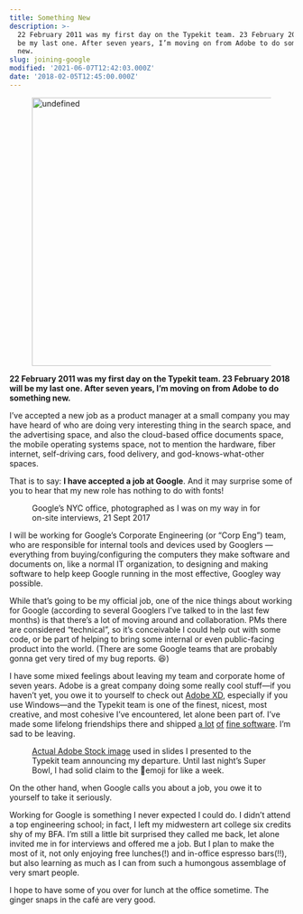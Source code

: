 ```yaml
---
title: Something New
description: >-
  22 February 2011 was my first day on the Typekit team. 23 February 2018 will
  be my last one. After seven years, I’m moving on from Adobe to do something
  new.
slug: joining-google
modified: '2021-06-07T12:42:03.000Z'
date: '2018-02-05T12:45:00.000Z'
---
```

<figure class="wp-block-image alignwide"><img src="https://res.cloudinary.com/demaree/images/v1615942065/bitsandletters-assets/0-Lfx5b8jSS9n6uG5x/0-Lfx5b8jSS9n6uG5x.jpg?_i=AA" alt="undefined" width="640" height="475"></figure>

**22 February 2011 was my first day on the Typekit team. 23 February 2018 will be my last one. After seven years, I’m moving on from Adobe to do something new.**

I’ve accepted a new job as a product manager at a small company you may have heard of who are doing very interesting thing in the search space, and the advertising space, and also the cloud-based office documents space, the mobile operating systems space, not to mention the hardware, fiber internet, self-driving cars, food delivery, and god-knows-what-other spaces.

That is to say: **I have accepted a job at Google**. And it may surprise some of you to hear that my new role has nothing to do with fonts!

<figure class="wp-block-image size-large"><img src="https://res.cloudinary.com/demaree/image/upload/v1615942065/bitsandletters-assets/0-Lfx5b8jSS9n6uG5x.jpg" alt="" class="wp-image-4122" data-original-src="https://demaree.blog/wp-content/uploads/2021/03/0-Lfx5b8jSS9n6uG5x.jpg"><figcaption>Google’s NYC office, photographed as I was on my way in for on-site interviews, 21 Sept 2017</figcaption></figure>

I will be working for Google’s Corporate Engineering (or “Corp Eng”) team, who are responsible for internal tools and devices used by Googlers — everything from buying/configuring the computers they make software and documents on, like a normal IT organization, to designing and making software to help keep Google running in the most effective, Googley way possible.

While that’s going to be my official job, one of the nice things about working for Google (according to several Googlers I’ve talked to in the last few months) is that there’s a lot of moving around and collaboration. PMs there are considered “technical”, so it’s conceivable I could help out with some code, or be part of helping to bring some internal or even public-facing product into the world. (There are some Google teams that are probably gonna get very tired of my bug reports. 😆)

I have some mixed feelings about leaving my team and corporate home of seven years. Adobe is a great company doing some really cool stuff—if you haven’t yet, you owe it to yourself to check out [Adobe XD](https://www.adobe.com/products/xd.html), especially if you use Windows—and the Typekit team is one of the finest, nicest, most creative, and most cohesive I’ve encountered, let alone been part of. I’ve made some lifelong friendships there and shipped [a lot](https://blog.typekit.com/2016/08/18/preview-a-new-look-for-fonts-on-typekit/) [of](https://blog.typekit.com/2017/06/08/sync-multiple-fonts-easily/) [fine software](https://blog.typekit.com/2017/09/06/visual-search-early-access/). I’m sad to be leaving.

<figure class="wp-block-image size-large"><img src="https://res.cloudinary.com/demaree/image/upload/v1615942179/bitsandletters-assets/1-SJIRwl9eKHhugrswYtNNZg.jpg" alt="" class="wp-image-4124" data-original-src="https://demaree.blog/wp-content/uploads/2021/03/1-SJIRwl9eKHhugrswYtNNZg.jpeg"><figcaption><a href="https://stock.adobe.com/stock-photo/turns-out-a-slug-is-just-cosmetic-and-can-be-anything-also-farts/65332352?prev_url=detail">Actual Adobe Stock image</a> used in slides I presented to the Typekit team announcing my departure. Until last night’s Super Bowl, I had solid claim to the 🦅emoji for like a week.</figcaption></figure>

On the other hand, when Google calls you about a job, you owe it to yourself to take it seriously.

Working for Google is something I never expected I could do. I didn’t attend a top engineering school; in fact, I left my midwestern art college six credits shy of my BFA. I’m still a little bit surprised they called me back, let alone invited me in for interviews and offered me a job. But I plan to make the most of it, not only enjoying free lunches(!) and in-office espresso bars(!!), but also learning as much as I can from such a humongous assemblage of very smart people.

I hope to have some of you over for lunch at the office sometime. The ginger snaps in the café are very good.
